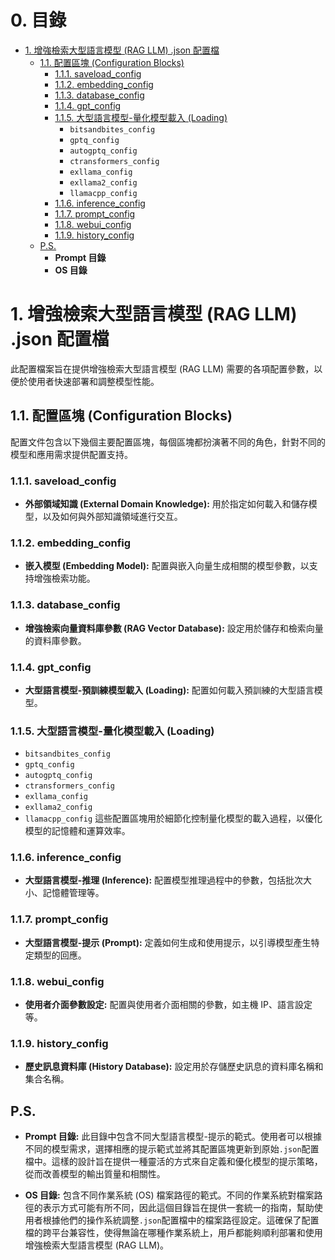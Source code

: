 # 0. 目錄
- [1. 增強檢索大型語言模型 (RAG LLM) .json 配置檔](#1-增強檢索大型語言模型-rag-llm-json-配置檔)
  - [1.1. 配置區塊 (Configuration Blocks)](#11-配置區塊-configuration-blocks)
    - [1.1.1. saveload_config](#111-saveload_config)
    - [1.1.2. embedding_config](#112-embedding_config)
    - [1.1.3. database_config](#113-database_config)
    - [1.1.4. gpt_config](#114-gpt_config)
    - [1.1.5. 大型語言模型-量化模型載入 (Loading)](#115-大型語言模型-量化模型載入-loading)
      - `bitsandbites_config`
      - `gptq_config`
      - `autogptq_config`
      - `ctransformers_config`
      - `exllama_config`
      - `exllama2_config`
      - `llamacpp_config`
    - [1.1.6. inference_config](#116-inference_config)
    - [1.1.7. prompt_config](#117-prompt_config)
    - [1.1.8. webui_config](#118-webui_config)
    - [1.1.9. history_config](#119-history_config)
  - [P.S.](#ps)
    - **Prompt 目錄**
    - **OS 目錄**


# 1. 增強檢索大型語言模型 (RAG LLM) .json 配置檔
此配置檔案旨在提供增強檢索大型語言模型 (RAG LLM) 需要的各項配置參數，以便於使用者快速部署和調整模型性能。


## 1.1. 配置區塊 (Configuration Blocks)
配置文件包含以下幾個主要配置區塊，每個區塊都扮演著不同的角色，針對不同的模型和應用需求提供配置支持。

### 1.1.1. saveload_config
- **外部領域知識 (External Domain Knowledge):** 用於指定如何載入和儲存模型，以及如何與外部知識領域進行交互。

### 1.1.2. embedding_config
- **嵌入模型 (Embedding Model):** 配置與嵌入向量生成相關的模型參數，以支持增強檢索功能。

### 1.1.3. database_config
- **增強檢索向量資料庫參數 (RAG Vector Database):** 設定用於儲存和檢索向量的資料庫參數。

### 1.1.4. gpt_config
- **大型語言模型-預訓練模型載入 (Loading):** 配置如何載入預訓練的大型語言模型。

### 1.1.5. 大型語言模型-量化模型載入 (Loading)
- `bitsandbites_config`
- `gptq_config`
- `autogptq_config`
- `ctransformers_config`
- `exllama_config`
- `exllama2_config`
- `llamacpp_config`
這些配置區塊用於細節化控制量化模型的載入過程，以優化模型的記憶體和運算效率。

### 1.1.6. inference_config
- **大型語言模型-推理 (Inference):** 配置模型推理過程中的參數，包括批次大小、記憶體管理等。

### 1.1.7. prompt_config
- **大型語言模型-提示 (Prompt):** 定義如何生成和使用提示，以引導模型產生特定類型的回應。

### 1.1.8. webui_config
- **使用者介面參數設定:** 配置與使用者介面相關的參數，如主機 IP、語言設定等。

### 1.1.9. history_config
- **歷史訊息資料庫 (History Database):** 設定用於存儲歷史訊息的資料庫名稱和集合名稱。


## P.S.
- **Prompt 目錄:** 此目錄中包含不同大型語言模型-提示的範式。使用者可以根據不同的模型需求，選擇相應的提示範式並將其配置區塊更新到原始`.json`配置檔中。這樣的設計旨在提供一種靈活的方式來自定義和優化模型的提示策略，從而改善模型的輸出質量和相關性。

- **OS 目錄:** 包含不同作業系統 (OS) 檔案路徑的範式。不同的作業系統對檔案路徑的表示方式可能有所不同，因此這個目錄旨在提供一套統一的指南，幫助使用者根據他們的操作系統調整`.json`配置檔中的檔案路徑設定。這確保了配置檔的跨平台兼容性，使得無論在哪種作業系統上，用戶都能夠順利部署和使用增強檢索大型語言模型 (RAG LLM)。
